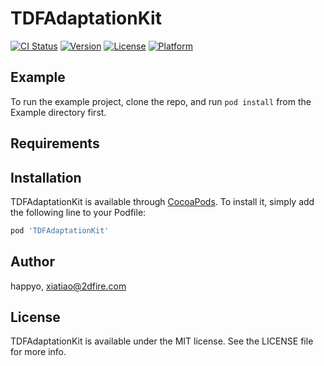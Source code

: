 # TDFAdaptationKit

[![CI Status](http://img.shields.io/travis/happyo/TDFAdaptationKit.svg?style=flat)](https://travis-ci.org/happyo/TDFAdaptationKit)
[![Version](https://img.shields.io/cocoapods/v/TDFAdaptationKit.svg?style=flat)](http://cocoapods.org/pods/TDFAdaptationKit)
[![License](https://img.shields.io/cocoapods/l/TDFAdaptationKit.svg?style=flat)](http://cocoapods.org/pods/TDFAdaptationKit)
[![Platform](https://img.shields.io/cocoapods/p/TDFAdaptationKit.svg?style=flat)](http://cocoapods.org/pods/TDFAdaptationKit)

## Example

To run the example project, clone the repo, and run `pod install` from the Example directory first.

## Requirements

## Installation

TDFAdaptationKit is available through [CocoaPods](http://cocoapods.org). To install
it, simply add the following line to your Podfile:

```ruby
pod 'TDFAdaptationKit'
```

## Author

happyo, xiatiao@2dfire.com

## License

TDFAdaptationKit is available under the MIT license. See the LICENSE file for more info.
